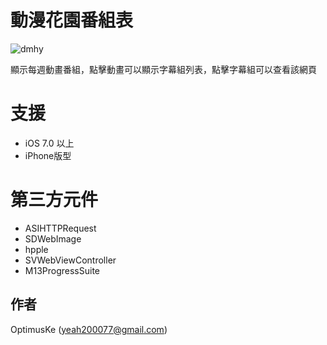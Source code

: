 動漫花園番組表
===================
![dmhy](http://i.imgur.com/IaTXdBx.gif)

顯示每週動畫番組，點擊動畫可以顯示字幕組列表，點擊字幕組可以查看該網頁

支援
===================
- iOS 7.0 以上 
- iPhone版型

第三方元件
===================
- ASIHTTPRequest
- SDWebImage
- hpple
- SVWebViewController
- M13ProgressSuite

## 作者

OptimusKe (yeah200077@gmail.com)
